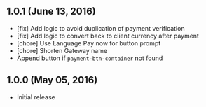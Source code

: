## 1.0.1 (June 13, 2016)

- [fix] Add logic to avoid duplication of payment verification
- [fix] Add logic to convert back to client currency after payment
- [chore] Use Language Pay now for button prompt
- [chore] Shorten Gateway name
- Append button if `payment-btn-container` not found

## 1.0.0 (May 05, 2016)

- Initial release

